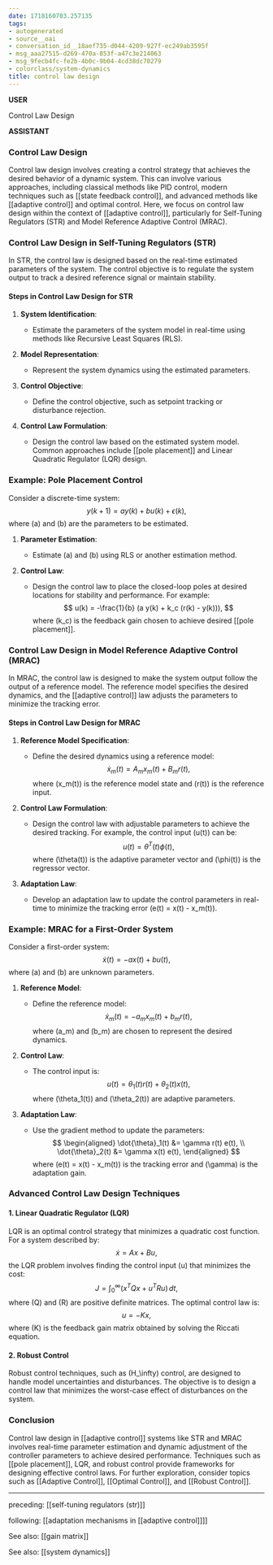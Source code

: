 ```yaml
---
date: 1718160703.257135
tags:
- autogenerated
- source__oai
- conversation_id__18aef735-d044-4209-927f-ec249ab3595f
- msg_aaa27515-d269-470a-853f-a47c3e214063
- msg_9fecb4fc-fe2b-4b0c-9b04-4cd38dc70279
- colorclass/system-dynamics
title: control law design
---
```


**USER**

Control Law Design


**ASSISTANT**

### Control Law Design

Control law design involves creating a control strategy that achieves the desired behavior of a dynamic system. This can involve various approaches, including classical methods like PID control, modern techniques such as [[state feedback control]], and advanced methods like [[adaptive control]] and optimal control. Here, we focus on control law design within the context of [[adaptive control]], particularly for Self-Tuning Regulators (STR) and Model Reference Adaptive Control (MRAC).

### Control Law Design in Self-Tuning Regulators (STR)

In STR, the control law is designed based on the real-time estimated parameters of the system. The control objective is to regulate the system output to track a desired reference signal or maintain stability.

#### Steps in Control Law Design for STR

1. **System Identification**:
   - Estimate the parameters of the system model in real-time using methods like Recursive Least Squares (RLS).

2. **Model Representation**:
   - Represent the system dynamics using the estimated parameters.

3. **Control Objective**:
   - Define the control objective, such as setpoint tracking or disturbance rejection.

4. **Control Law Formulation**:
   - Design the control law based on the estimated system model. Common approaches include [[pole placement]] and Linear Quadratic Regulator (LQR) design.

### Example: Pole Placement Control

Consider a discrete-time system:
$$
y(k+1) = a y(k) + b u(k) + \epsilon(k),
$$
where \(a\) and \(b\) are the parameters to be estimated.

1. **Parameter Estimation**:
   - Estimate \(a\) and \(b\) using RLS or another estimation method.

2. **Control Law**:
   - Design the control law to place the closed-loop poles at desired locations for stability and performance. For example:
     $$ u(k) = -\frac{1}{b} (a y(k) + k_c (r(k) - y(k))), $$
     where \(k_c\) is the feedback gain chosen to achieve desired [[pole placement]].

### Control Law Design in Model Reference Adaptive Control (MRAC)

In MRAC, the control law is designed to make the system output follow the output of a reference model. The reference model specifies the desired dynamics, and the [[adaptive control]] law adjusts the parameters to minimize the tracking error.

#### Steps in Control Law Design for MRAC

1. **Reference Model Specification**:
   - Define the desired dynamics using a reference model:
     $$ \dot{x}_m(t) = A_m x_m(t) + B_m r(t), $$
     where \(x_m(t)\) is the reference model state and \(r(t)\) is the reference input.

2. **Control Law Formulation**:
   - Design the control law with adjustable parameters to achieve the desired tracking. For example, the control input \(u(t)\) can be:
     $$ u(t) = \theta^T(t) \phi(t), $$
     where \(\theta(t)\) is the adaptive parameter vector and \(\phi(t)\) is the regressor vector.

3. **Adaptation Law**:
   - Develop an adaptation law to update the control parameters in real-time to minimize the tracking error \(e(t) = x(t) - x_m(t)\).

### Example: MRAC for a First-Order System

Consider a first-order system:
$$
\dot{x}(t) = -a x(t) + b u(t),
$$
where \(a\) and \(b\) are unknown parameters.

1. **Reference Model**:
   - Define the reference model:
     $$ \dot{x}_m(t) = -a_m x_m(t) + b_m r(t), $$
     where \(a_m\) and \(b_m\) are chosen to represent the desired dynamics.

2. **Control Law**:
   - The control input is:
     $$ u(t) = \theta_1(t) r(t) + \theta_2(t) x(t), $$
     where \(\theta_1(t)\) and \(\theta_2(t)\) are adaptive parameters.

3. **Adaptation Law**:
   - Use the gradient method to update the parameters:
     $$ \begin{aligned}
     \dot{\theta}_1(t) &= \gamma r(t) e(t), \\
     \dot{\theta}_2(t) &= \gamma x(t) e(t),
     \end{aligned} $$
     where \(e(t) = x(t) - x_m(t)\) is the tracking error and \(\gamma\) is the adaptation gain.

### Advanced Control Law Design Techniques

#### 1. Linear Quadratic Regulator (LQR)

LQR is an optimal control strategy that minimizes a quadratic cost function. For a system described by:
$$ \dot{x} = A x + B u, $$
the LQR problem involves finding the control input \(u\) that minimizes the cost:
$$ J = \int_0^\infty (x^T Q x + u^T R u) \, dt, $$
where \(Q\) and \(R\) are positive definite matrices. The optimal control law is:
$$ u = -K x, $$
where \(K\) is the feedback gain matrix obtained by solving the Riccati equation.

#### 2. Robust Control

Robust control techniques, such as \(H_\infty\) control, are designed to handle model uncertainties and disturbances. The objective is to design a control law that minimizes the worst-case effect of disturbances on the system.

### Conclusion

Control law design in [[adaptive control]] systems like STR and MRAC involves real-time parameter estimation and dynamic adjustment of the controller parameters to achieve desired performance. Techniques such as [[pole placement]], LQR, and robust control provide frameworks for designing effective control laws. For further exploration, consider topics such as [[Adaptive Control]], [[Optimal Control]], and [[Robust Control]].


---

preceding: [[self-tuning regulators (str)]]  


following: [[adaptation mechanisms in [[adaptive control]]]]

See also: [[gain matrix]]


See also: [[system dynamics]]